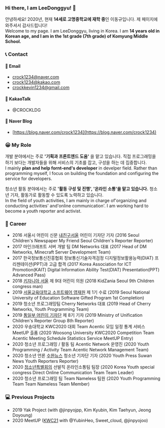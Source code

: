 ### Hi there, I am LeeDonggyu! 👋
안녕하세요! 2020년, 현재 **14세로 고명중학교에 재학 중**인 이동규입니다. 제 페이지에 와주셔서 감사드립니다!    
Welcome to my page. I am LeeDonggyu, living in Korea. I am **14 years old in Korean age, and I am in the 1st grade (7th grade) of Komyung Middle School.**

### 📞 Contact
#### 📧 Email

* crock1234@naver.com
* crock1234@kakao.com
* crockkevin1234@gmail.com

#### 💬 KakaoTalk
* @CROCKLDG

#### 📖 Naver Blog
* [https://blog.naver.com/crock1234](https://blog.naver.com/crock1234)

### 😀 My Role
개발 분야에서는 주로 **'기획과 프론트엔드 도움'** 을 맡고 있습니다. 직접 프로그래밍을 하기 보다는 개발자들을 위해 서비스의 기초를 잡고, 구성을 하는 데 집중합니다.   
I mainly **plan and help fornt-end's developer** in develper field. Rather than programming myself, I focus on building the foundation and configuring the service for developers.

청소년 활동 분야에서는 주로 **'활동 구성 및 진행', '온라인 소통'을 맡고 있습니다.** 청소년 기자, 활동가로 활동할 수 있도록 노력하고 있습니다.   
In the field of youth activities, I am mainly in charge of'organizing and conducting activities' and'online communication'. I am working hard to become a youth reporter and activist.

### 🧑‍ Career
* 2016 서울시 어린이 신문 [내친구서울](https://kids.seoul.go.kr/) 어린이 기자단 기자 (2016 Seoul Children's Newspaper My Friend Seoul Children's Reporter Reporter)
* 2017 마인크래프트 서버 개발 팀 DM Networks 대표 (2017 Head of DM Networks, Minecraft Server Development Team)
* 2017 한국정보통신진흥협회 정보통신기술자격검정 디지털정보활용능력(DIAT) 프리젠테이션(PPT)과 고급 합격 (2017 Korea Association for ICT Promotion(KAIT) Digital Information Ability Test(DIAT) Presentation(PPT) Advanced Pass)
* 2018 [키자니아 서울](https://www.kidzania.co.kr/home.do?srcLocalDiv=001&srcLocale=ko) 제 9대 어린이 의원 (2018 KidZania Seoul 9th Children congress man)
* 2019 [서울교육대학교 소프트웨어 영재원](https://talented.snue.ac.kr/) 제 1기 수료 (2019 Seoul National University of Education Software Gifted Program 1st Completion)
* 2019 청소년 프로그래밍팀 Cherry Networks 대표 (2019 Head of Cherry Networks, Youth Programming Team)
* 2019 [통일부 어린이 기자단](https://www.uniedu.go.kr/uniedu/home/cms/page/kidpress/view.do?mid=SM00000841) 제 8기 기자 (2019 Ministry of Unification Children's Reporter Group 8th Reporter)
* 2020 우송대학교 KWC2020 대회 Team Acentic 모임 일정 통계 서비스 MeetUP 출품 (2020 Woosong University KWC2020 Competition Team Acentic Meeting Schedule Statistics Service MeetUP Entry)
* 2020 청소년 프로그래밍 / 활동 팀 Acentic Network 운영진 (2020 Youth Programming / Activity Team Acentic Network Management Team)
* 2020 청소년 언론 [수완뉴스](https://www.su-wan.co.kr/) 청소년 기자단 기자 (2020 Youth Press Suwan News Youth Reporters Reporter)
* 2020 [청소년특별회의](https://www.youth.go.kr/ywith/activity/conference/intro.do) 선발직 온라인소통팀 팀장 (2020 Korea Youth special congress Direct Online Communication Team Team Leader)
* 2020 청소년 프로그래밍 팀 Team Nameless 팀원 (2020 Youth Programming Team Team Nameless Team Member)

### 💻 Previous Projects
* 2019 Yak Project (with @jinpyojpp, Kim Kyubin, Kim Taehyun, Jeong Doyoung)
* 2020 MeetUP ([KWC21](http://www.21kwc.com/2020/index.html) with @YubinHeo, Sweet_cloud, @jinpyojoo)

